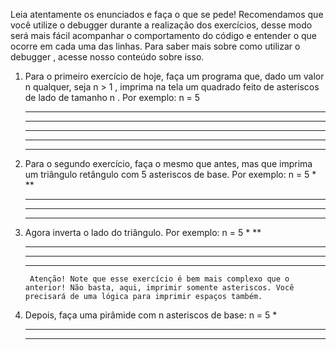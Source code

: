Leia atentamente os enunciados e faça o que se pede!
Recomendamos que você utilize o debugger durante a realização dos exercícios, desse modo será mais fácil acompanhar o comportamento do código e entender o que ocorre em cada uma das linhas. Para saber mais sobre como utilizar o debugger , acesse nosso conteúdo sobre isso.

1. Para o primeiro exercício de hoje, faça um programa que, dado um valor n qualquer, seja n > 1 , imprima na tela um quadrado feito de asteriscos de lado de tamanho n . Por exemplo:
    n = 5
    *****
    *****
    *****
    *****
    *****

2. Para o segundo exercício, faça o mesmo que antes, mas que imprima um triângulo retângulo com 5 asteriscos de base. Por exemplo:
    n = 5
    *
    **
    ***
    ****
    *****

3. Agora inverta o lado do triângulo. Por exemplo:
    n = 5
        *
       **
      ***
     ****
    *****
        Atenção! Note que esse exercício é bem mais complexo que o anterior! Não basta, aqui, imprimir somente asteriscos. Você precisará de uma lógica para imprimir espaços também.

4. Depois, faça uma pirâmide com n asteriscos de base:
    n = 5
      *
     ***
    *****
